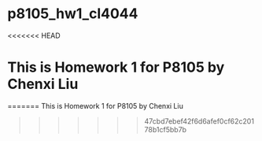 # p8105_hw1_cl4044
<<<<<<< HEAD
# This is Homework 1 for P8105 by Chenxi Liu
=======
This is Homework 1 for P8105 by Chenxi Liu
>>>>>>> 47cbd7ebef42f6d6afef0cf62c20178b1cf5bb7b

